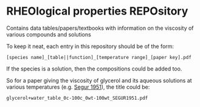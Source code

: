 # RHEOlogical properties REPOsitory
Contains data tables/papers/textbooks with information on the viscosity of various compounds and solutions

To keep it neat, each entry in this repository should be of the form:

``` [species name]_[table||function]_[temperature range]_[paper key].pdf ```

If the species is a solution, then the compositions could be added too.

So for a paper giving the viscosity of glycerol and its aqueous solutions at various temperatures (e.g. [Segur 1951](http://edge.rit.edu/edge/P13051/public/Research%20Notes/Viscosity%20of%20Aqueous%20Glycerol%20Solutions.pdf)), the title could be:

```glycerol+water_table_0c-100c_0wt-100wt_SEGUR1951.pdf```
